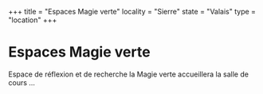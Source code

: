 +++
title = "Espaces Magie verte"
locality = "Sierre"
state = "Valais"
type = "location"
+++

# Espaces Magie verte

Espace de réflexion et de recherche la Magie verte accueillera la salle de cours
...
